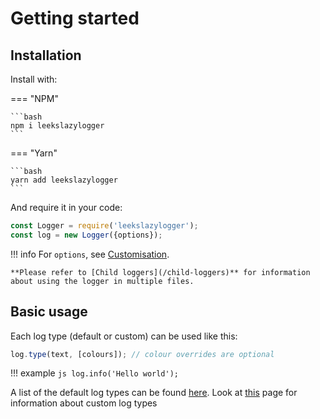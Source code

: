 # Getting started

## Installation

Install with:

=== "NPM"

	```bash
	npm i leekslazylogger
	```

=== "Yarn"

	```bash
	yarn add leekslazylogger
	```

And require it in your code:

```js
const Logger = require('leekslazylogger');
const log = new Logger({options});
```

!!! info
	For `options`, see [Customisation](/customisation).

	**Please refer to [Child loggers](/child-loggers)** for information about using the logger in multiple files.

## Basic usage

Each log type (default or custom) can be used like this:

```js
log.type(text, [colours]); // colour overrides are optional
```

!!! example
	```js
	log.info('Hello world');
	```

A list of the default log types can be found [here](/log-types). Look at [this](/customisation/custom-types) page for information about custom log types
